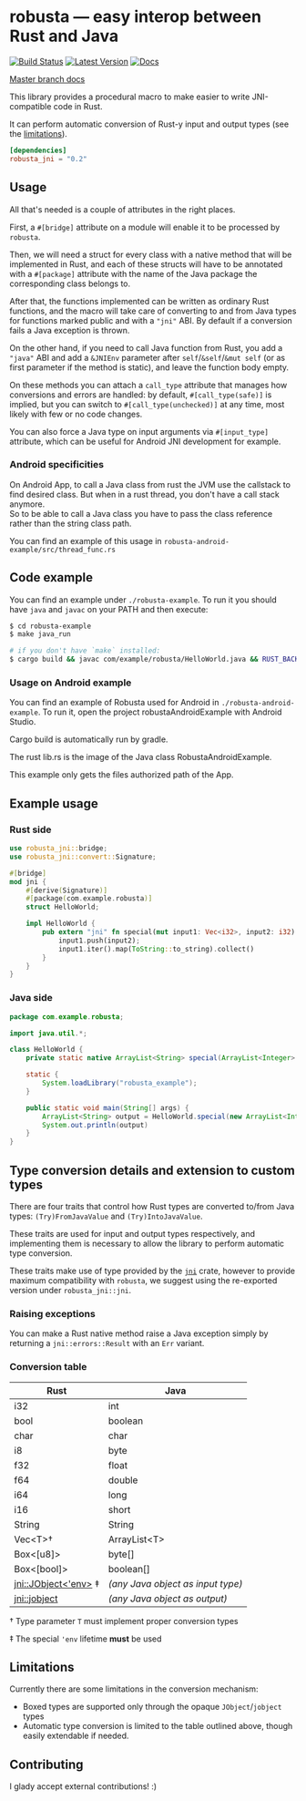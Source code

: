 # robusta &mdash; easy interop between Rust and Java
[![Build Status](https://github.com/giovanniberti/robusta/actions/workflows/test.yml/badge.svg)](https://github.com/giovanniberti/robusta/actions/workflows/test.yml) [![Latest Version](https://img.shields.io/crates/v/robusta_jni.svg)](https://crates.io/crates/robusta_jni) [![Docs](https://docs.rs/robusta_jni/badge.svg?version=0.2.0)](https://docs.rs/robusta_jni)

[Master branch docs](https://giovanniberti.github.io/doc/robusta_jni/)

This library provides a procedural macro to make easier to write JNI-compatible code in Rust.

It can perform automatic conversion of Rust-y input and output types (see the [limitations](#limitations)).

```toml
[dependencies]
robusta_jni = "0.2"
```

## Usage
All that's needed is a couple of attributes in the right places.

First, a `#[bridge]` attribute on a module will enable it to be processed by `robusta`.

Then, we will need a struct for every class with a native method that will be implemented in Rust,
and each of these structs will have to be annotated with a `#[package]` attribute
with the name of the Java package the corresponding class belongs to.

After that, the functions implemented can be written as ordinary Rust functions, and the macro will
take care of converting to and from Java types for functions marked public and with a `"jni"` ABI. By default if a conversion fails a Java exception is thrown.

On the other hand, if you need to call Java function from Rust, you add a `"java"` ABI and add a  `&JNIEnv` parameter after `self`/`&self`/`&mut self` (or as first parameter if the method is static), and leave the function body empty.

On these methods you can attach a `call_type` attribute that manages how conversions and errors are handled: by default, `#[call_type(safe)]` is implied,
but you can switch to `#[call_type(unchecked)]` at any time, most likely with few or no code changes.

You can also force a Java type on input arguments via `#[input_type]` attribute, which can be useful for Android JNI development for example.

### Android specificities

On Android App, to call a Java class from rust the JVM use the callstack to find desired class.
But when in a rust thread, you don't have a call stack anymore.\
So to be able to call a Java class you have to pass the class reference rather than the string class path.

You can find an example of this usage in `robusta-android-example/src/thread_func.rs`

## Code example

You can find an example under `./robusta-example`. To run it you should have `java` and `javac` on your PATH and then execute:

```bash
$ cd robusta-example
$ make java_run

# if you don't have `make` installed:
$ cargo build && javac com/example/robusta/HelloWorld.java && RUST_BACKTRACE=full java -Djava.library.path=../target/debug com.example.robusta.HelloWorld
```

### Usage on Android example

You can find an example of Robusta used for Android in `./robusta-android-example`.
To run it, open the project robustaAndroidExample with Android Studio.

Cargo build is automatically run by gradle.

The rust lib.rs is the image of the Java class RobustaAndroidExample.

This example only gets the files authorized path of the App.

## Example usage
### Rust side
```rust
use robusta_jni::bridge;
use robusta_jni::convert::Signature;

#[bridge]
mod jni {
    #[derive(Signature)]
    #[package(com.example.robusta)]
    struct HelloWorld;

    impl HelloWorld {
        pub extern "jni" fn special(mut input1: Vec<i32>, input2: i32) -> Vec<String> {
            input1.push(input2);
            input1.iter().map(ToString::to_string).collect()
        }
    }
}
```

### Java side
```java
package com.example.robusta;

import java.util.*;

class HelloWorld {
    private static native ArrayList<String> special(ArrayList<Integer> input1, int input2);

    static {
        System.loadLibrary("robusta_example");
    }

    public static void main(String[] args) {
        ArrayList<String> output = HelloWorld.special(new ArrayList<Integer>(List.of(1, 2, 3)), 4);
        System.out.println(output)
    }
}
```

## Type conversion details and extension to custom types
There are four traits that control how Rust types are converted to/from Java types:
`(Try)FromJavaValue` and `(Try)IntoJavaValue`.

These traits are used for input and output types respectively, and implementing them
is necessary to allow the library to perform automatic type conversion.

These traits make use of type provided by the  [`jni`](https://crates.io/crates/jni) crate,
however to provide maximum compatibility with `robusta`, we suggest using the re-exported version under `robusta_jni::jni`.

### Raising exceptions
You can make a Rust native method raise a Java exception simply by returning a `jni::errors::Result` with an `Err` variant.

### Conversion table

| **Rust**                                                                           | **Java**                          |
|------------------------------------------------------------------------------------|-----------------------------------|
| i32                                                                                | int                               |
| bool                                                                               | boolean                           |
| char                                                                               | char                              |
| i8                                                                                 | byte                              |
| f32                                                                                | float                             |
| f64                                                                                | double                            |
| i64                                                                                | long                              |
| i16                                                                                | short                             |
| String                                                                             | String                            |
| Vec\<T\>†                                                                          | ArrayList\<T\>                    |
| Box<[u8]>                                                                          | byte[]                            |
| Box<[bool]>                                                                        | boolean[]                         |
| [jni::JObject<'env>](https://docs.rs/jni/0.17.0/jni/objects/struct.JObject.html) ‡ | *(any Java object as input type)* |
| [jni::jobject](https://docs.rs/jni/0.17.0/jni/sys/type.jobject.html)               | *(any Java object as output)*     |

† Type parameter `T` must implement proper conversion types

‡ The special `'env` lifetime **must** be used

## Limitations

Currently there are some limitations in the conversion mechanism:
 * Boxed types are supported only through the opaque `JObject`/`jobject` types
 * Automatic type conversion is limited to the table outlined above, though easily extendable if needed.


## Contributing
I glady accept external contributions! :)
